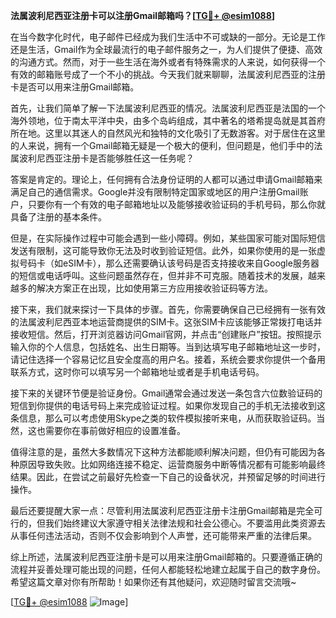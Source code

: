 **法属波利尼西亚注册卡可以注册Gmail邮箱吗？[[TG💪+ @esim1088](https://t.me/s/esim1088)]**

在当今数字化时代，电子邮件已经成为我们生活中不可或缺的一部分。无论是工作还是生活，Gmail作为全球最流行的电子邮件服务之一，为人们提供了便捷、高效的沟通方式。然而，对于一些生活在海外或者有特殊需求的人来说，如何获得一个有效的邮箱账号成了一个不小的挑战。今天我们就来聊聊，法属波利尼西亚的注册卡是否可以用来注册Gmail邮箱。

首先，让我们简单了解一下法属波利尼西亚的情况。法属波利尼西亚是法国的一个海外领地，位于南太平洋中央，由多个岛屿组成，其中著名的塔希提岛就是其首府所在地。这里以其迷人的自然风光和独特的文化吸引了无数游客。对于居住在这里的人来说，拥有一个Gmail邮箱无疑是一个极大的便利，但问题是，他们手中的法属波利尼西亚注册卡是否能够胜任这一任务呢？

答案是肯定的。理论上，任何拥有合法身份证明的人都可以通过申请Gmail邮箱来满足自己的通信需求。Google并没有限制特定国家或地区的用户注册Gmail账户，只要你有一个有效的电子邮箱地址以及能够接收验证码的手机号码，那么你就具备了注册的基本条件。

但是，在实际操作过程中可能会遇到一些小障碍。例如，某些国家可能对国际短信发送有限制，这可能导致你无法及时收到验证短信。此外，如果你使用的是一张虚拟号码卡（如eSIM卡），那么还需要确认该号码是否支持接收来自Google服务器的短信或电话呼叫。这些问题虽然存在，但并非不可克服。随着技术的发展，越来越多的解决方案正在出现，比如使用第三方应用接收验证码等方法。

接下来，我们就来探讨一下具体的步骤。首先，你需要确保自己已经拥有一张有效的法属波利尼西亚本地运营商提供的SIM卡。这张SIM卡应该能够正常拨打电话并接收短信。然后，打开浏览器访问Gmail官网，并点击“创建账户”按钮。按照提示输入你的个人信息，包括姓名、出生日期等。当到达填写电子邮箱地址这一步时，请记住选择一个容易记忆且安全度高的用户名。接着，系统会要求你提供一个备用联系方式，这时你可以填写另一个邮箱地址或者是手机电话号码。

接下来的关键环节便是验证身份。Gmail通常会通过发送一条包含六位数验证码的短信到你提供的电话号码上来完成验证过程。如果你发现自己的手机无法接收到这条信息，那么可以考虑使用Skype之类的软件模拟接听来电，从而获取验证码。当然，这也需要你在事前做好相应的设置准备。

值得注意的是，虽然大多数情况下这种方法都能顺利解决问题，但仍有可能因为各种原因导致失败。比如网络连接不稳定、运营商服务中断等情况都有可能影响最终结果。因此，在尝试之前最好先检查一下自己的设备状况，并预留足够的时间进行操作。

最后还要提醒大家一点：尽管利用法属波利尼西亚注册卡注册Gmail邮箱是完全可行的，但我们始终建议大家遵守相关法律法规和社会公德心。不要滥用此类资源去从事任何违法活动，否则不仅会影响到个人声誉，还可能带来严重的法律后果。

综上所述，法属波利尼西亚注册卡是可以用来注册Gmail邮箱的。只要遵循正确的流程并妥善处理可能出现的问题，任何人都能轻松地建立起属于自己的数字身份。希望这篇文章对你有所帮助！如果你还有其他疑问，欢迎随时留言交流哦~

[[TG💪+ @esim1088](https://t.me/s/esim1088) ![Image](https://i.postimg.cc/4NQfJmqS/Snipaste-2025-05-13-00-14-12.png)]